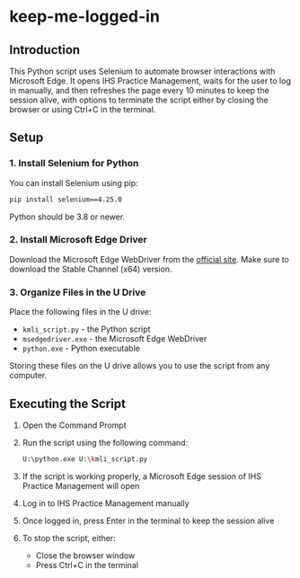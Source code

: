 # keep-me-logged-in

## Introduction
This Python script uses Selenium to automate browser interactions with Microsoft Edge. It opens IHS Practice Management, waits for the user to log in manually, and then refreshes the page every 10 minutes to keep the session alive, with options to terminate the script either by closing the browser or using Ctrl+C in the terminal.

## Setup

### 1. Install Selenium for Python
You can install Selenium using pip:

```bash
pip install selenium==4.25.0
```

Python should be 3.8 or newer. 

### 2. Install Microsoft Edge Driver
Download the Microsoft Edge WebDriver from the [official site](https://developer.microsoft.com/en-us/microsoft-edge/tools/webdriver/). Make sure to download the Stable Channel (x64) version.

### 3. Organize Files in the U Drive
Place the following files in the U drive:
* `kmli_script.py` - the Python script
* `msedgedriver.exe` - the Microsoft Edge WebDriver
* `python.exe` - Python executable

Storing these files on the U drive allows you to use the script from any computer.

## Executing the Script

1. Open the Command Prompt

2. Run the script using the following command:
   ```bash
   U:\python.exe U:\kmli_script.py
   ```

3. If the script is working properly, a Microsoft Edge session of IHS Practice Management will open

4. Log in to IHS Practice Management manually

5. Once logged in, press Enter in the terminal to keep the session alive

6. To stop the script, either:
   * Close the browser window
   * Press Ctrl+C in the terminal